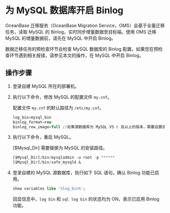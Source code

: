 # 为 MySQL 数据库开启 Binlog

OceanBase 迁移服务（OceanBase Migration Service，OMS）会基于全量迁移任务，读取 MySQL 的 Binlog，实时同步增量数据至目标端。使用 OMS 迁移 MySQL 的增量数据前，请先在 MySQL 中开启 Binlog。

数据迁移任务的预检查环节会检查 MySQL 数据库的 Binlog 配置。如果您在预检查环节遇到相关报错，请参见本文的操作，在 MySQL 中开启 Binlog。

## 操作步骤

1. 登录自建 MySQL 所在的部署机。

2. 执行以下命令，修改 MySQL 的配置文件 `my.cnf`。

   配置文件 `my.cnf` 的默认路径为 `/etc/my.cnf`。

   ```sql
   log_bin=mysql_bin
   binlog_format=row
   binlog_row_image=full //如果源数据库为 MySQL V5.6 及以上的版本，需要设置该项。
   ```

3. 执行以下命令，重启 MySQL。

   \[$Mysql_Dir\] 需要替换为 MySQL 的安装路径。

   ```sql
   [$Mysql_Dir]/bin/mysqladmin -u root -p ******
   [$Mysql_Dir]/bin/safe_mysqld &
   ```

4. 登录自建的 MySQL 源数据库，执行如下 SQL 语句，确认 Binlog 功能已启用。

   ```sql
   show variables like '%log_bin%';
   ```

   回显信息中，`log bin` 和 `sql log bin` 的状态均为 ON，表示已启用 Binlog 功能。

